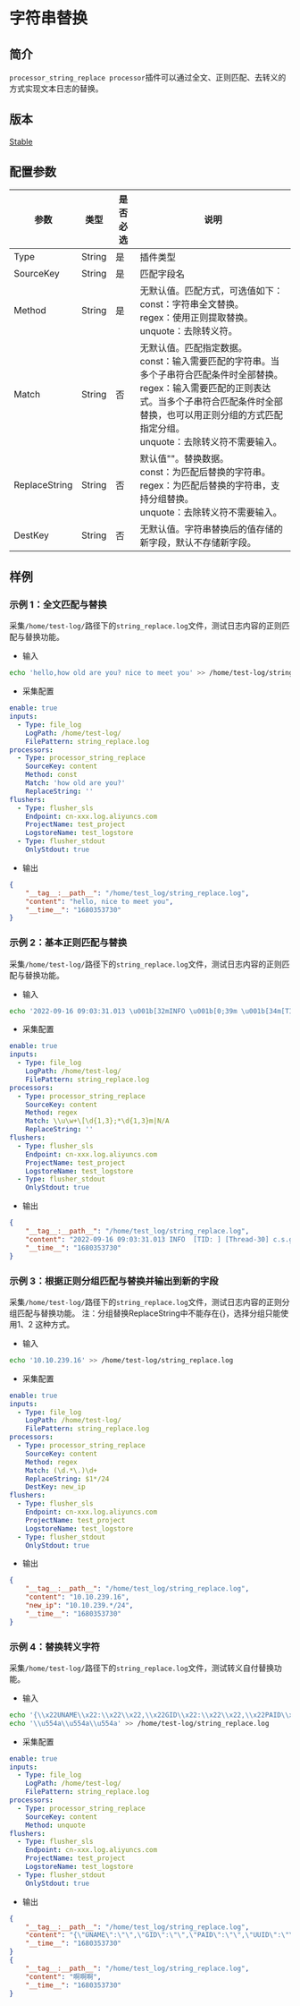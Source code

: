 # 字符串替换

## 简介

`processor_string_replace processor`插件可以通过全文、正则匹配、去转义的方式实现文本日志的替换。

## 版本

[Stable](../stability-level.md)

## 配置参数

| 参数           | 类型       | 是否必选 | 说明                                                                        |
| ------------ | -------- | ---- | ------------------------------------------------------------------------- |
| Type         | String   | 是    | 插件类型                                                                      |
| SourceKey    | String   | 是    | 匹配字段名                                                       |
| Method         | String | 是  | 无默认值。匹配方式，可选值如下：<br>const：字符串全文替换。<br>regex：使用正则提取替换。<br>unquote：去除转义符。 |
| Match           | String | 否  | 无默认值。匹配指定数据。<br>const：输入需要匹配的字符串。当多个子串符合匹配条件时全部替换。<br>regex：输入需要匹配的正则表达式。当多个子串符合匹配条件时全部替换，也可以用正则分组的方式匹配指定分组。<br>unquote：去除转义符不需要输入。 |
| ReplaceString   | String  | 否    | 默认值""。替换数据。<br>const：为匹配后替换的字符串。<br>regex：为匹配后替换的字符串，支持分组替换。<br>unquote：去除转义符不需要输入。                               |
| DestKey | String  | 否    | 无默认值。字符串替换后的值存储的新字段，默认不存储新字段。                         |

## 样例

### 示例 1：全文匹配与替换

采集`/home/test-log/`路径下的`string_replace.log`文件，测试日志内容的正则匹配与替换功能。

* 输入

```bash
echo 'hello,how old are you? nice to meet you' >> /home/test-log/string_replace.log
```

* 采集配置

```yaml
enable: true
inputs:
  - Type: file_log
    LogPath: /home/test-log/
    FilePattern: string_replace.log
processors:
  - Type: processor_string_replace
    SourceKey: content
    Method: const
    Match: 'how old are you?'
    ReplaceString: ''
flushers:
  - Type: flusher_sls
    Endpoint: cn-xxx.log.aliyuncs.com
    ProjectName: test_project
    LogstoreName: test_logstore
  - Type: flusher_stdout
    OnlyStdout: true
```

* 输出

```json
{
    "__tag__:__path__": "/home/test_log/string_replace.log",
    "content": "hello, nice to meet you",
    "__time__": "1680353730"
}
```

### 示例 2：基本正则匹配与替换

采集`/home/test-log/`路径下的`string_replace.log`文件，测试日志内容的正则匹配与替换功能。

* 输入

```bash
echo '2022-09-16 09:03:31.013 \u001b[32mINFO \u001b[0;39m \u001b[34m[TID: N/A]\u001b[0;39m [\u001b[35mThread-30\u001b[0;39m] \u001b[36mc.s.govern.polygonsync.job.BlockTask\u001b[0;39m : 区块采集------结束------\r' >> /home/test-log/string_replace.log
```

* 采集配置

```yaml
enable: true
inputs:
  - Type: file_log
    LogPath: /home/test-log/
    FilePattern: string_replace.log
processors:
  - Type: processor_string_replace
    SourceKey: content
    Method: regex
    Match: \\u\w+\[\d{1,3};*\d{1,3}m|N/A
    ReplaceString: ''
flushers:
  - Type: flusher_sls
    Endpoint: cn-xxx.log.aliyuncs.com
    ProjectName: test_project
    LogstoreName: test_logstore
  - Type: flusher_stdout
    OnlyStdout: true
```

* 输出

```json
{
    "__tag__:__path__": "/home/test_log/string_replace.log",
    "content": "2022-09-16 09:03:31.013 INFO  [TID: ] [Thread-30] c.s.govern.polygonsync.job.BlockTask : 区块采集------结束------\r",
    "__time__": "1680353730"
}
```

### 示例 3：根据正则分组匹配与替换并输出到新的字段

采集`/home/test-log/`路径下的`string_replace.log`文件，测试日志内容的正则分组匹配与替换功能。
注：分组替换ReplaceString中不能存在{}，选择分组只能使用$1、$2 这种方式。

* 输入

```bash
echo '10.10.239.16' >> /home/test-log/string_replace.log
```

* 采集配置

```yaml
enable: true
inputs:
  - Type: file_log
    LogPath: /home/test-log/
    FilePattern: string_replace.log
processors:
  - Type: processor_string_replace
    SourceKey: content
    Method: regex
    Match: (\d.*\.)\d+
    ReplaceString: $1*/24
    DestKey: new_ip
flushers:
  - Type: flusher_sls
    Endpoint: cn-xxx.log.aliyuncs.com
    ProjectName: test_project
    LogstoreName: test_logstore
  - Type: flusher_stdout
    OnlyStdout: true
```

* 输出

```json
{
    "__tag__:__path__": "/home/test_log/string_replace.log",
    "content": "10.10.239.16",
    "new_ip": "10.10.239.*/24",
    "__time__": "1680353730"
}
```

### 示例 4：替换转义字符

采集`/home/test-log/`路径下的`string_replace.log`文件，测试转义自付替换功能。

* 输入

```bash
echo '{\\x22UNAME\\x22:\\x22\\x22,\\x22GID\\x22:\\x22\\x22,\\x22PAID\\x22:\\x22\\x22,\\x22UUID\\x22:\\x22\\x22,\\x22STARTTIME\\x22:\\x22\\x22,\\x22ENDTIME\\x22:\\x22\\x22,\\x22UID\\x22:\\x222154212790\\x22,\\x22page_num\\x22:1,\\x22page_size\\x22:10}' >> /home/test-log/string_replace.log
echo '\\u554a\\u554a\\u554a' >> /home/test-log/string_replace.log
```

* 采集配置

```yaml
enable: true
inputs:
  - Type: file_log
    LogPath: /home/test-log/
    FilePattern: string_replace.log
processors:
  - Type: processor_string_replace
    SourceKey: content
    Method: unquote
flushers:
  - Type: flusher_sls
    Endpoint: cn-xxx.log.aliyuncs.com
    ProjectName: test_project
    LogstoreName: test_logstore
  - Type: flusher_stdout
    OnlyStdout: true
```

* 输出

```json
{
    "__tag__:__path__": "/home/test_log/string_replace.log",
    "content": "{\"UNAME\":\"\",\"GID\":\"\",\"PAID\":\"\",\"UUID\":\"\",\"STARTTIME\":\"\",\"ENDTIME\":\"\",\"UID\":\"2154212790\",\"page_num\":1,\"page_size\":10}",
    "__time__": "1680353730"
}
{
    "__tag__:__path__": "/home/test_log/string_replace.log",
    "content": "啊啊啊",
    "__time__": "1680353730"
}
```
